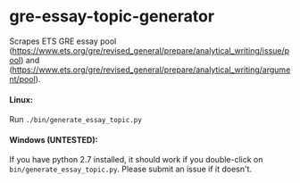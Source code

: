 # gre-essay-topic-generator
Scrapes ETS GRE essay pool (https://www.ets.org/gre/revised_general/prepare/analytical_writing/issue/pool) and (https://www.ets.org/gre/revised_general/prepare/analytical_writing/argument/pool).

#### Linux:
Run `./bin/generate_essay_topic.py`

#### Windows (UNTESTED):
If you have python 2.7 installed, it should work if you double-click on `bin/generate_essay_topic.py`. Please submit an issue if it doesn't.

